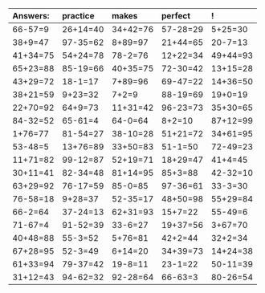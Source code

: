 | Answers: | practice | makes | perfect | ! |
| :--- | :--- | :--- | :--- | :--- |
| 66-57=9 | 26+14=40 | 34+42=76 | 57-28=29 | 5+25=30 | 
| 38+9=47 | 97-35=62 | 8+89=97 | 21+44=65 | 20-7=13 | 
| 41+34=75 | 54+24=78 | 78-2=76 | 12+22=34 | 49+44=93 | 
| 65+23=88 | 85-19=66 | 40+35=75 | 72-30=42 | 13+15=28 | 
| 43+29=72 | 18-1=17 | 7+89=96 | 69-47=22 | 14+36=50 | 
| 38+21=59 | 9+23=32 | 7+2=9 | 88-19=69 | 19+0=19 | 
| 22+70=92 | 64+9=73 | 11+31=42 | 96-23=73 | 35+30=65 | 
| 84-32=52 | 65-61=4 | 64-0=64 | 8+2=10 | 87+12=99 | 
| 1+76=77 | 81-54=27 | 38-10=28 | 51+21=72 | 34+61=95 | 
| 53-48=5 | 13+76=89 | 33+50=83 | 51-1=50 | 72-49=23 | 
| 11+71=82 | 99-12=87 | 52+19=71 | 18+29=47 | 41+4=45 | 
| 30+11=41 | 82-34=48 | 81+14=95 | 85+3=88 | 42-32=10 | 
| 63+29=92 | 76-17=59 | 85-0=85 | 97-36=61 | 33-3=30 | 
| 76-58=18 | 9+28=37 | 52-35=17 | 48+50=98 | 55+29=84 | 
| 66-2=64 | 37-24=13 | 62+31=93 | 15+7=22 | 55-49=6 | 
| 71-67=4 | 91-52=39 | 33-6=27 | 19+37=56 | 3+67=70 | 
| 40+48=88 | 55-3=52 | 5+76=81 | 42+2=44 | 32+2=34 | 
| 67+28=95 | 52-3=49 | 6+14=20 | 34+39=73 | 14+24=38 | 
| 61+33=94 | 79-37=42 | 19-8=11 | 23-1=22 | 50-11=39 | 
| 31+12=43 | 94-62=32 | 92-28=64 | 66-63=3 | 80-26=54 | 

